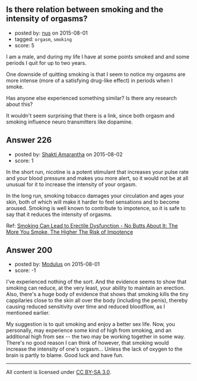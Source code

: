 ## Is there relation between smoking and the intensity of orgasms?

- posted by: [nus](https://stackexchange.com/users/151634/nus) on 2015-08-01
- tagged: `orgasm`, `smoking`
- score: 5

I am a male, and during my life I have at some points smoked and and some periods I quit for up to two years. 

One downside of quitting smoking is that I seem to notice my orgasms are more intense (more of a satisfying drug-like effect) in periods when I smoke.

Has anyone else experienced something similar? Is there any research about this?

It wouldn't seem surprising that there is a link, since both orgasm and smoking influence neuro transmitters like dopamine.


## Answer 226

- posted by: [Shakti Amarantha](https://stackexchange.com/users/6557352/shakti-amarantha) on 2015-08-02
- score: 1

<p>In the short run, nicotine is a potent stimulant that increases your pulse rate and your blood pressure and makes you more alert, so it would not be at all unusual for it to increase the intensity of your orgasm.</p>

<p>In the long run, smoking tobacco damages your circulation and ages your skin, both of which will make it harder to feel sensations and to become aroused.  Smoking is well known to contribute to impotence, so it is safe to say that it reduces the intensity of orgasms.</p>

<p>Ref:  <a href="http://www.webmd.com/erectile-dysfunction/news/20030307/smoking-can-lead-to-erectile-dysfunction" rel="nofollow">Smoking Can Lead to Erectile Dysfunction - No Butts About It: The More You Smoke, The Higher The Risk of Impotence</a></p>



## Answer 200

- posted by: [Modulus](https://stackexchange.com/users/5559862/modulus) on 2015-08-01
- score: -1

I've experienced nothing of the sort. And the evidence seems to show that smoking can reduce, at the very least, your ability to maintain an erection. Also, there's a huge body of evidence that shows that smoking kills the tiny cappilaries close to the skin all over the body  (including the penis), thereby causing reduced sensitivity over time and reduced bloodflow, as I mentioned earlier. 

My suggestion is to quit smoking and enjoy a better sex life. Now, you personally, may experience some kind of high from smoking, and an additional high from sex -- the two may be working together in some way. There's no good reason I can think of however, that smoking would increase the intensity of one's orgasm... Unless the lack of oxygen to the brain is partly to blame. Good luck and have fun.



---

All content is licensed under [CC BY-SA 3.0](https://creativecommons.org/licenses/by-sa/3.0/).
